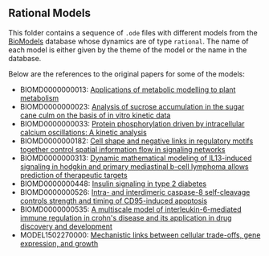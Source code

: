 ## Rational Models

This folder contains a sequence of `.ode` files with different models from the [BioModels](https://www.ebi.ac.uk/biomodels/) database whose dynamics are of type `rational`. The name of each model is either given by the theme of the model or the name in the database.

Below are the references to the original papers for some of the models:
* BIOMD0000000013: [Applications of metabolic modelling to plant metabolism](https://doi.org/10.1093/jxb/erh090)
* BIOMD0000000023: [Analysis of sucrose accumulation in the sugar cane culm on the basis of in vitro kinetic data](https://doi.org/10.1088/1478-3967/1/3/006)
* BIOMD0000000033: [Protein phosphorylation driven by intracellular calcium oscillations: A kinetic analysis](https://doi.org/10.1016/0301-4622(92)80018-z)
* BIOMD0000000182: [Cell shape and negative links in regulatory motifs together control spatial information flow in signaling networks](https://doi.org/10.1016/j.cell.2008.04.025)
* BIOMD0000000313: [Dynamic mathematical modeling of IL13-induced signaling in hodgkin and primary mediastinal b-cell lymphoma allows prediction of therapeutic targets](https://doi.org/10.1158/0008-5472.can-10-2987)
* BIOMD0000000448: [Insulin signaling in type 2 diabetes](https://doi.org/10.1074/jbc.m112.432062)
* BIOMD0000000526: [Intra- and interdimeric caspase-8 self-cleavage controls strength and timing of CD95-induced apoptosis](https://doi.org/10.1126/scisignal.2004738)
* BIOMD0000000535: [A multiscale model of interleukin-6-mediated immune regulation in crohn's disease and its application in drug discovery and development](https://doi.org/10.1038/psp.2013.64)
* MODEL1502270000: [Mechanistic links between cellular trade-offs, gene expression, and growth](https://doi.org/10.1073/pnas.1416533112)

